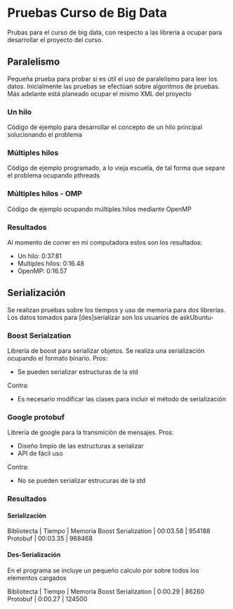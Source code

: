 # Pruebas Curso de Big Data
Prubas para el curso de big data, con respecto a las librería a ocupar para desarrollar el proyecto del curso.

## Paralelismo
Pequeña prueba para probar si es útil el uso de paralelismo para leer los datos.
Inicialmente las pruebas se efectúan sobre algoritmos de pruebas. Más adelante está planeado ocupar el mismo XML del proyecto
### Un hilo
Código de ejemplo para desarrollar el concepto de un hilo principal solucionando el problema
### Múltiples hilos
Código de ejemplo programado, a lo vieja escuela, de tal forma que separe el problema ocupando pthreads
### Múltiples hilos - OMP
Código de ejemplo ocupando múltiples hilos mediante OpenMP
### Resultados
Al momento de correr en mi computadora estos son los resultados:
* Un hilo: 0:37.81
* Multiples hilos: 0:16.48
* OpenMP: 0:16.57

## Serialización
Se realizan pruebas sobre los tiempos y uso de memoria para dos librerías.
Los datos tomados para [des]serializar son los usuarios de askUbuntu-
### Boost Serialzation
Librería de boost para serializar objetos.
Se realiza una serialización ocupando el formato binario.
Pros:
* Se pueden serializar estructuras de la std

Contra:
* Es necesario modificar las clases para incluir el método de serialización

### Google protobuf
Librería de google para la transmición de mensajes.
Pros:
* Diseño limpio de las estructuras a serializar
* API de fácil uso

Contra:
* No se pueden serializar estrucuras de la std

### Resultados
#### Serialización

Bibliotecta | Tiempo | Memoria
Boost Serialization | 00:03.58 | 954188
Protobuf | 00:03.35 | 968468

#### Des-Serialización
En el programa se incluye un pequeño calculo por sobre todos los elementos cargados

Bibliotecta | Tiempo | Memoria
Boost Serialization | 0:00.29 | 86260
Protobuf | 0:00.27  | 124500
